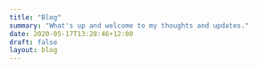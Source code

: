 ```yaml
---
title: "Blog"
summary: "What's up and welcome to my thoughts and updates."
date: 2020-05-17T13:28:46+12:00
draft: false
layout: blog
---
```


